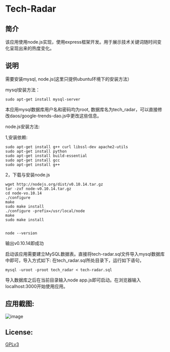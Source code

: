 ﻿﻿Tech-Radar
==========

简介
----------
该应用使用node.js实现，使用express框架开发。用于展示技术关键词随时间变化呈现出来的热度变化。

说明
---------
需要安装mysql, node.js(这里只提供ubuntu环境下的安装方法）

mysql安装方法：

    sudo apt-get install mysql-server
本应用mysql数据库用户名和密码均为root, 数据库名为tech_radar，可以直接修改daos/google-trends-dao.js中更改这些信息。

node.js安装方法:

1,安装依赖:



    sudo apt-get install g++ curl libssl-dev apache2-utils
    sudo apt-get install python
    sudo apt-get install build-essential
    sudo apt-get install gcc
    sudo apt-get install g++

2，下载与安装node.js

    wget http://nodejs.org/dist/v0.10.14.tar.gz
    tar -zxf node-v0.10.14.tar.gz
    cd node-vo.10.14
    ./configure
    make
    sudo make install
    ./configure -prefix=/usr/local/node
    make
    sudo make install


    node --version
输出v0.10.14即成功

启动该应用需要建立MySQL数据表。直接将tech-radar.sql文件导入mysql数据库中即可，导入方式如下:
在tech_radar.sql所处目录下，运行如下语句，

    mysql -uroot -proot tech_radar < tech-radar.sql

导入数据库之后在当前目录输入node app.js即可启动。在浏览器输入localhost:3000开始使用应用。

应用截图:
----
![image](/demo/TechRadar.gif)

License:
----
[GPLv3](http://opensource.org/licenses/GPL-3.0)
